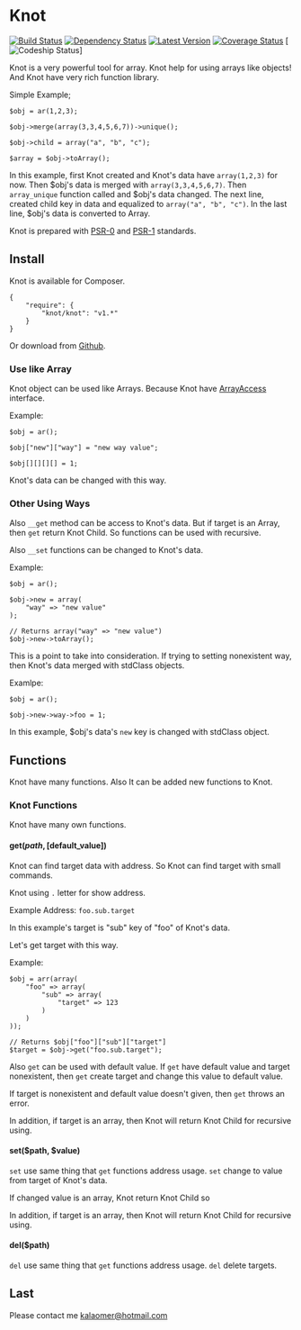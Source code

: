 # Knot

[![Build Status](https://travis-ci.org/kalaomer/knot.svg?branch=v1.1.2)](https://travis-ci.org/kalaomer/knot)
[![Dependency Status](https://www.versioneye.com/user/projects/53530290fe0d079af90001d5/badge.png)](https://www.versioneye.com/user/projects/53530290fe0d079af90001d5)
[![Latest Version](http://img.shields.io/github/tag/kalaomer/knot.svg)](https://github.com/kalaomer/knot/releases)
[![Coverage Status](https://coveralls.io/repos/kalaomer/knot/badge.png)](https://coveralls.io/r/kalaomer/knot)
[![Codeship Status](https://codeship.com/projects/77769/status?branch=master)]


Knot is a very powerful tool for array. Knot help for using arrays like objects! And Knot have very rich function library.

Simple Example;
```
$obj = ar(1,2,3);

$obj->merge(array(3,3,4,5,6,7))->unique();

$obj->child = array("a", "b", "c");

$array = $obj->toArray();
```

In this example, first Knot created and Knot's data have ```array(1,2,3)``` for now. Then $obj's data is merged with ```array(3,3,4,5,6,7)```. Then ```array_unique``` function called and $obj's data changed. The next line, created child key in data and equalized to ```array("a", "b", "c")```. In the last line, $obj's data is converted to Array.

Knot is prepared with [PSR-0](http://www.php-fig.org/psr/psr-0/) and [PSR-1](http://www.php-fig.org/psr/psr-1/) standards.

## Install

Knot is available for Composer.
```
{
    "require": {
        "knot/knot": "v1.*"
    }
}
```

Or download from [Github](https://github.com/kalaomer/knot/archive/master.zip).

### Use like Array

Knot object can be used like Arrays. Because Knot have [ArrayAccess](http://www.php.net/manual/en/class.arrayaccess.php) interface.

Example:
```
$obj = ar();

$obj["new"]["way"] = "new way value";

$obj[][][][] = 1;
```

Knot's data can be changed with this way.

### Other Using Ways

Also ```__get``` method can be access to Knot's data. But if target is an Array, then ```get``` return Knot Child. So functions can be used with recursive.

Also ```__set``` functions can be changed to Knot's data.

Example:
```
$obj = ar();

$obj->new = array(
    "way" => "new value"
);

// Returns array("way" => "new value")
$obj->new->toArray();
```

This is a point to take into consideration. If trying to setting nonexistent way, then Knot's data merged with stdClass objects.

Examlpe:
```
$obj = ar();

$obj->new->way->foo = 1;
```

In this example, $obj's data's ```new``` key is changed with stdClass object.

## Functions

Knot have many functions. Also It can be added new functions to Knot.

### Knot Functions

Knot have many own functions.

#### get($path, [$default_value])

Knot can find target data with address. So Knot can find target with small commands.

Knot using ```.``` letter for show address.

Example Address: ```foo.sub.target```

In this example's target is "sub" key of "foo" of Knot's data.

Let's get target with this way.

Example:
```
$obj = arr(array(
    "foo" => array(
        "sub" => array(
            "target" => 123
        )
    )
));

// Returns $obj["foo"]["sub"]["target"]
$target = $obj->get("foo.sub.target");
```

Also ```get``` can be used with default value. If ```get``` have default value and target nonexistent, then ```get``` create target and change this value to default value.

If target is nonexistent and default value doesn't given, then ```get``` throws an error.

In addition, if target is an array, then Knot will return Knot Child for recursive using.

#### set($path, $value)

```set``` use same thing that ```get``` functions address usage. ```set``` change to value from target of Knot's data.

If changed value is an array, Knot return Knot Child so

In addition, if target is an array, then Knot will return Knot Child for recursive using.

#### del($path)

```del``` use same thing that ```get``` functions address usage. ```del``` delete targets.

## Last

Please contact me kalaomer@hotmail.com
